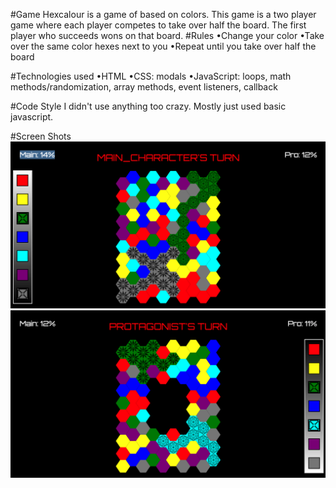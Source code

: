 #Game
Hexcalour is a game of based on colors. This game is a two player game where each player competes to take over half the board. The first player who succeeds wons on that board. 
#Rules
    •Change your color
    •Take over the same color hexes next to you
    •Repeat until you take over half the board

#Technologies used
    •HTML
    •CSS: modals
    •JavaScript: loops, math methods/randomization, array methods, event listeners, callback

#Code Style
    I didn't use anything too crazy. Mostly just used basic javascript.

#Screen Shots
    ![Getting Started](docs/assets/Screenshot1.png)
    ![Getting Started](docs/assets/Screenshot2.png)


